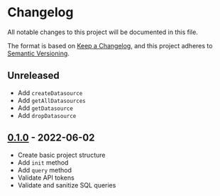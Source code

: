 # Changelog
All notable changes to this project will be documented in this file.

The format is based on [Keep a Changelog](https://keepachangelog.com/en/1.0.0/),
and this project adheres to [Semantic Versioning](https://semver.org/spec/v2.0.0.html).

## Unreleased

- Add `createDatasource`
- Add `getAllDatasources`
- Add `getDatasource`
- Add `dropDatasource`

## [0.1.0] - 2022-06-02

- Create basic project structure
- Add `init` method
- Add `query` method
- Validate API tokens
- Validate and sanitize SQL queries

[Unreleased]: https://github.com/alejandromav/tinybird-nodejs-sdk/compare/0.1.0...HEAD
[0.1.0]: https://github.com/alejandromav/tinybird-nodejs-sdk/tree/0.1.0
<!-- [1.1.0]: https://github.com/alejandromav/tinybird-nodejs-sdk/compare/1.0.0...1.1.0
[1.0.0]: https://github.com/alejandromav/tinybird-nodejs-sdk/tree/1.0.0 -->
